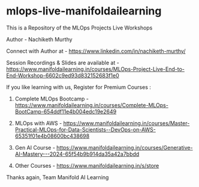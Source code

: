 # mlops-live-manifoldailearning

This is a Repository of the MLOps Projects Live Workshops

Author - Nachiketh Murthy

Connect with Author at - https://www.linkedin.com/in/nachiketh-murthy/

Session Recordings & Slides are available at - 
https://www.manifoldailearning.in/courses/MLOps-Project-Live-End-to-End-Workshop-6602c9ed93d832152683f1e0

If you like learning with us, Register for Premium Courses :

1. Complete MLOps Bootcamp - https://www.manifoldailearning.in/courses/Complete-MLOps-BootCamp-654ddf11e4b004edc19e2649

2. MLOps with AWS - https://www.manifoldailearning.in/courses/Master-Practical-MLOps-for-Data-Scientists--DevOps-on-AWS-65351f01e4b08600bc438698

3. Gen AI Course - https://www.manifoldailearning.in/courses/Generative-AI-Mastery---2024-65f54b9b914da35a42a7bbdd

4. Other Courses  - https://www.manifoldailearning.in/s/store


Thanks again,
Team Manifold AI Learning